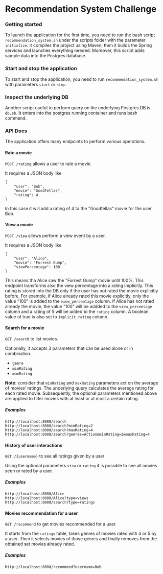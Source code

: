 # Recommendation System Challenge

### Getting started

To launch the application for the first time, you need to run the bash script `recommendation_system.sh` under the
scripts folder with the parameter `initialize`.
It compiles the project using Maven, then it builds the Spring services and launches everything needed.
Moreover, this script adds sample data into the Postgres database.

### Start and stop the application

To start and stop the application, you need to run `recommendation_system.sh` with parameters `start` or `stop`.

### Inspect the underlying DB

Another script useful to perform query on the underlying Postgres DB is `db.sh`.
It enters into the postgres running container and runs bash command.

### API Docs

The application offers many endpoints to perform various operations.

#### Rate a movie

`POST /rating` allows a user to rate a movie.

It requires a JSON body like

```
{
    "user": "Bob",
    "movie": "Goodfellas",
    "rating": 4
}
```

In this case it will add a rating of 4 to the "Goodfellas" movie for the user Bob.

#### View a movie

`POST /view` allows perform a view event by a user.

It requires a JSON body like

```
{
    "user": "Alice",
    "movie": "Forrest Gump",
    "viewPercentage": 100
}
```

This means tha Alice saw the "Forrest Gump" movie until 100%.
This endpoint transforms also the view percentage into a rating implicitly.
This rating is stored into the DB only if the user has not rated the movie explicitly before.
For example, if Alice already rated this movie explicitly, only the value "100" is added to the `view_percentage`
column.
If Alice has not rated already the movie, the value "100" will be addded to the `view_percentage` column and a rating of
5 will be added to the `rating` column. A boolean value of true is also set to `implicit_rating` column.

#### Search for a movie

`GET /search` to list movies.

Optionally, it accepts 3 parameters that can be used alone or in combination.

* `genre`
* `minRating`
* `maxRating`

**Note:** consider that `minRating` and `maxRating` parameters act on the average of movies' ratings.
The underlying query calculates the average rating for each rated movie. Subsequently, the optional parameters mentioned
above are applied to filter movies with at least or at most a certain rating.

##### Examples

```
http://localhost:8080/search
http://localhost:8080/search?minRating=2
http://localhost:8080/search?maxRating=4
http://localhost:8080/search?genres=Action&minRating=2&maxRating=4
```

#### History of user interactions

`GET /{username}` to see all ratings given by a user

Using the optional parameters `view` or `rating` it is possible to see all movies seen or rated by a user.

##### Examples

```
http://localhost:8080/Alice
http://localhost:8080/Alice?type=views
http://localhost:8080/search?type=ratings
```

#### Movies recommendation for a user

`GET /recommend` to get movies recommended for a user.

It starts from the `ratings` table, takes genres of movies rated with 4 or 5 by a user.
Then it selects movies of those genres and finally removes from the obtained set movies already rated.

##### Examples

```
http://localhost:8080/recommend?username=Bob
```

